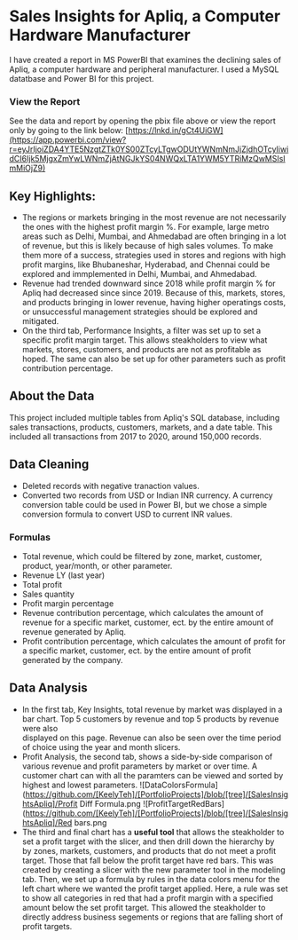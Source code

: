 # Sales Insights for Apliq, a Computer Hardware Manufacturer
I have created a report in MS PowerBI that examines the declining sales of Apliq, a computer hardware and peripheral manufacturer. I used a MySQL datatbase and Power BI for this project.

### View the Report
See the data and report by opening the pbix file above or view the report only by going to the link below:
[https://lnkd.in/gCt4UiGW](https://app.powerbi.com/view?r=eyJrIjoiZDA4YTE5NzgtZTk0YS00ZTcyLTgwODUtYWNmNmJjZjdhOTcyIiwidCI6Ijk5MjgxZmYwLWNmZjAtNGJkYS04NWQxLTA1YWM5YTRiMzQwMSIsImMiOjZ9)

## Key Highlights:
* The regions or markets bringing in the most revenue are not necessarily the ones with the highest profit margin %. For example,
  large metro areas such as Delhi, Mumbai, and Ahmedabad are often bringing in a lot of revenue, but this is likely because of high sales volumes. 
  To make them more of a success, strategies used in stores and regions with high profit margins, like Bhubaneshar, Hyderabad, and Chennai could be 
  explored and immplemented in Delhi, Mumbai, and Ahmedabad.
* Revenue had trended downward since 2018 while profit margin % for Apliq had decreased since since 2019. Because of this, markets, stores, and products
  bringing in lower revenue, having higher operatings costs, or unsuccessful management strategies should be explored and mitigated.
* On the third tab, Performance Insights, a filter was set up to set a specific profit margin target. This allows steakholders to view what markets, stores,
  customers, and products are not as profitable as hoped. The same can also be set up for other parameters such as profit contribution percentage.

## About the Data
This project included multiple tables from Apliq's SQL database, including sales transactions, products, customers, markets, and a date table. This included all transactions from 2017 to 2020, around 150,000 records.

## Data Cleaning
* Deleted records with negative tranaction values.
* Converted two records from USD or Indian INR currency. A currency conversion table could be used in Power BI, but we chose a simple conversion formula
  to convert USD to current INR values.

### Formulas 
* Total revenue, which could be filtered by zone, market, customer, product, year/month, or other parameter.
* Revenue LY (last year)
* Total profit
* Sales quantity
* Profit margin percentage
* Revenue contribution percentage, which calculates the amount of revenue for a specific market, customer, ect. by the entire amount of revenue 
  generated by Apliq.
* Profit contribution percentage, which calculates the amount of profit for a specific market, customer, ect. by the entire amount of profit
  generated by the company.

## Data Analysis
* In the first tab, Key Insights, total revenue by market was displayed in a bar chart. Top 5 customers by revenue and top 5 products by revenue were also   
  displayed on this page. Revenue can also be seen over the time period of choice using the year and month slicers.
* Profit Analysis, the second tab, shows a side-by-side comparison of various revenue and profit parameters by market or over time. A customer chart can 
  with all the paramters can be viewed and sorted by highest and lowest parameters.
  ![DataColorsFormula](https://github.com/[KeelyTeh]/[PortfolioProjects]/blob/[tree]/[SalesInsightsApliq]/Profit Diff Formula.png
  ![ProfitTargetRedBars](https://github.com/[KeelyTeh]/[PortfolioProjects]/blob/[tree]/[SalesInsightsApliq]/Red bars.png
* The third and final chart has a **useful tool**  that allows the steakholder to set a profit target with the slicer, and then drill down the hierarchy by  
  by zones, markets, customers, and products that do not meet a profit target. Those that fall below the profit target have red bars. This was created by
  creating a slicer with the new parameter tool in the modeling tab. Then, we set up a formula by rules in the data colors menu for the left chart where we 
  wanted the profit target applied. Here, a rule was set to show all categories in red that had a profit margin with a specified amount below the set profit 
  target. This allowed the steakholder to directly address business segements or regions that are falling short of profit targets.
  
  

